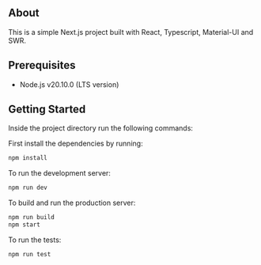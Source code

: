 ## About

This is a simple Next.js project built with React, Typescript, Material-UI and SWR.

## Prerequisites

- Node.js v20.10.0 (LTS version)

## Getting Started

Inside the project directory run the following commands:

First install the dependencies by running:

```bash
npm install
```

To run the development server:

```bash
npm run dev
```

To build and run the production server:

```bash
npm run build
npm start
```

To run the tests:

```bash
npm run test
```
